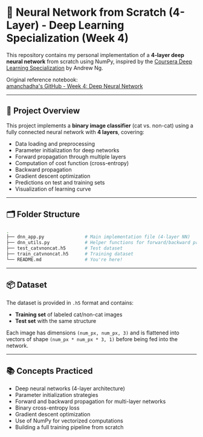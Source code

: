 # 🧠 Neural Network from Scratch (4-Layer) - Deep Learning Specialization (Week 4)

This repository contains my personal implementation of a **4-layer deep neural network** from scratch using NumPy, inspired by the [Coursera Deep Learning Specialization](https://www.coursera.org/specializations/deep-learning) by Andrew Ng.

Original reference notebook:  
[amanchadha's GitHub - Week 4: Deep Neural Network](https://github.com/amanchadha/coursera-deep-learning-specialization/tree/master/C1%20-%20Neural%20Networks%20and%20Deep%20Learning/Week%204)

---

## 📌 Project Overview

This project implements a **binary image classifier** (cat vs. non-cat) using a fully connected neural network with **4 layers**, covering:

- Data loading and preprocessing  
- Parameter initialization for deep networks  
- Forward propagation through multiple layers  
- Computation of cost function (cross-entropy)  
- Backward propagation  
- Gradient descent optimization  
- Predictions on test and training sets  
- Visualization of learning curve

---

## 🗂️ Folder Structure

```bash
.
├── dnn_app.py               # Main implementation file (4-layer NN)
├── dnn_utils.py             # Helper functions for forward/backward propagation
├── test_catvnoncat.h5       # Test dataset
├── train_catvnoncat.h5      # Training dataset
└── README.md                # You're here!
```

---

## 📦 Dataset

The dataset is provided in `.h5` format and contains:

- **Training set** of labeled cat/non-cat images  
- **Test set** with the same structure  

Each image has dimensions `(num_px, num_px, 3)` and is flattened into vectors of shape `(num_px * num_px * 3, 1)` before being fed into the network.

---

## 📚 Concepts Practiced

- Deep neural networks (4-layer architecture)  
- Parameter initialization strategies  
- Forward and backward propagation for multi-layer networks  
- Binary cross-entropy loss  
- Gradient descent optimization  
- Use of NumPy for vectorized computations  
- Building a full training pipeline from scratch  
